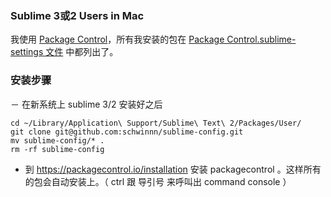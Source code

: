### Sublime 3或2 Users in Mac

我使用 [Package Control](https://packagecontrol.io/installation)，所有我安装的包在 [Package Control.sublime-settings 文件](https://github.com/schwinnn/sublime-config/Package%20Control.sublime-settings)
 中都列出了。

### 安装步骤

－ 在新系统上 sublime 3/2 安装好之后

```console
cd ~/Library/Application\ Support/Sublime\ Text\ 2/Packages/User/
git clone git@github.com:schwinnn/sublime-config.git
mv sublime-config/* .
rm -rf sublime-config
```

- 到 https://packagecontrol.io/installation 安装 packagecontrol 。这样所有的包会自动安装上。（ ctrl 跟 导引号 来呼叫出 command console ）
